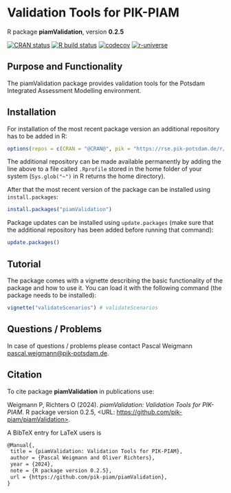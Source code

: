 # Validation Tools for PIK-PIAM

R package **piamValidation**, version **0.2.5**

[![CRAN status](https://www.r-pkg.org/badges/version/piamValidation)](https://cran.r-project.org/package=piamValidation)  [![R build status](https://github.com/pik-piam/piamValidation/workflows/check/badge.svg)](https://github.com/pik-piam/piamValidation/actions) [![codecov](https://codecov.io/gh/pik-piam/piamValidation/branch/master/graph/badge.svg)](https://app.codecov.io/gh/pik-piam/piamValidation) [![r-universe](https://pik-piam.r-universe.dev/badges/piamValidation)](https://pik-piam.r-universe.dev/builds)

## Purpose and Functionality

The piamValidation package provides validation tools for the Potsdam Integrated Assessment Modelling environment.


## Installation

For installation of the most recent package version an additional repository has to be added in R:

```r
options(repos = c(CRAN = "@CRAN@", pik = "https://rse.pik-potsdam.de/r/packages"))
```
The additional repository can be made available permanently by adding the line above to a file called `.Rprofile` stored in the home folder of your system (`Sys.glob("~")` in R returns the home directory).

After that the most recent version of the package can be installed using `install.packages`:

```r 
install.packages("piamValidation")
```

Package updates can be installed using `update.packages` (make sure that the additional repository has been added before running that command):

```r 
update.packages()
```

## Tutorial

The package comes with a vignette describing the basic functionality of the package and how to use it. You can load it with the following command (the package needs to be installed):

```r
vignette("validateScenarios") # validateScenarios
```

## Questions / Problems

In case of questions / problems please contact Pascal Weigmann <pascal.weigmann@pik-potsdam.de>.

## Citation

To cite package **piamValidation** in publications use:

Weigmann P, Richters O (2024). _piamValidation: Validation Tools for PIK-PIAM_. R package version 0.2.5, <URL: https://github.com/pik-piam/piamValidation>.

A BibTeX entry for LaTeX users is

 ```latex
@Manual{,
  title = {piamValidation: Validation Tools for PIK-PIAM},
  author = {Pascal Weigmann and Oliver Richters},
  year = {2024},
  note = {R package version 0.2.5},
  url = {https://github.com/pik-piam/piamValidation},
}
```

